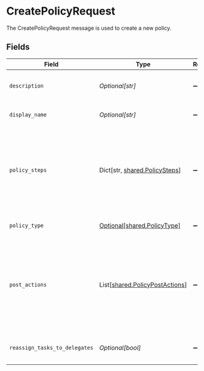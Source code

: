 # CreatePolicyRequest

The CreatePolicyRequest message is used to create a new policy.


## Fields

| Field                                                                                                                                       | Type                                                                                                                                        | Required                                                                                                                                    | Description                                                                                                                                 |
| ------------------------------------------------------------------------------------------------------------------------------------------- | ------------------------------------------------------------------------------------------------------------------------------------------- | ------------------------------------------------------------------------------------------------------------------------------------------- | ------------------------------------------------------------------------------------------------------------------------------------------- |
| `description`                                                                                                                               | *Optional[str]*                                                                                                                             | :heavy_minus_sign:                                                                                                                          | The description of the new policy.                                                                                                          |
| `display_name`                                                                                                                              | *Optional[str]*                                                                                                                             | :heavy_minus_sign:                                                                                                                          | The display name of the new policy.                                                                                                         |
| `policy_steps`                                                                                                                              | Dict[str, [shared.PolicySteps](../../models/shared/policysteps.md)]                                                                         | :heavy_minus_sign:                                                                                                                          | The map of policy type to policy steps. The key is the stringified version of the enum. See other policies for examples.                    |
| `policy_type`                                                                                                                               | [Optional[shared.PolicyType]](../../models/shared/policytype.md)                                                                            | :heavy_minus_sign:                                                                                                                          | The enum of the policy type.                                                                                                                |
| `post_actions`                                                                                                                              | List[[shared.PolicyPostActions](../../models/shared/policypostactions.md)]                                                                  | :heavy_minus_sign:                                                                                                                          | Actions to occur after a policy finishes. As of now this is only valid on a certify policy to remediate a denied certification immediately. |
| `reassign_tasks_to_delegates`                                                                                                               | *Optional[bool]*                                                                                                                            | :heavy_minus_sign:                                                                                                                          | Allows reassigning tasks to delegates.                                                                                                      |